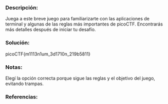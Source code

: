 ### Descripción: 
Juega a este breve juego para familiarizarte con las aplicaciones de terminal y algunas de las reglas más importantes de picoCTF.
Encontrarás más detalles después de iniciar tu desafío.
### Solución:
picoCTF{m1113n1um_3d1710n_219b5811}
### Notas:
Elegí la opción correcta porque sigue las reglas y el objetivo del juego, evitando trampas.
### Referencias:

